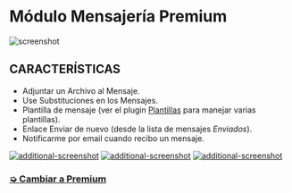Módulo Mensajería Premium
=========================

![screenshot](https://www.rosariosis.org/wp-content/uploads/2021/08/rosariosis_messaging_es_2021.png)

CARACTERÍSTICAS
---------------

- Adjuntar un Archivo al Mensaje.
- Use Substituciones en los Mensajes.
- Plantilla de mensaje (ver el plugin [Plantillas](https://www.rosariosis.org/es/plugins/templates/) para manejar varias plantillas).
- Enlace Enviar de nuevo (desde la lista de mensajes *Enviados*).
- Notificarme por email cuando recibo un mensaje.

[![additional-screenshot](https://www.rosariosis.org/wp-content/uploads/2021/08/rosariosis_messaging_es_2021-300x187.png)](https://www.rosariosis.org/wp-content/uploads/2021/08/rosariosis_messaging_es_2021.png) [![additional-screenshot](https://www.rosariosis.org/wp-content/uploads/2021/08/messaging_premium_screenshot_es_2-300.png)](https://www.rosariosis.org/wp-content/uploads/2021/08/messaging_premium_screenshot_es_2.png) [![additional-screenshot](https://www.rosariosis.org/wp-content/uploads/2021/08/messaging_premium_screenshot_es_3-300.png)](https://www.rosariosis.org/wp-content/uploads/2021/08/messaging_premium_screenshot_es_3.png)

### [➭ Cambiar a Premium](https://www.rosariosis.org/es/modules/messaging/#premium-module)
